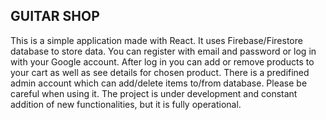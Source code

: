 ## GUITAR SHOP 

This is a simple application made with React. It uses Firebase/Firestore database to store data.
You can register with email and password or log in with your Google account. After log in you can
add or remove products to your cart as well as see details for chosen product. There is a predifined
admin account which can add/delete items to/from database. Please be careful when using it.
The project is under development and constant addition of new functionalities, but it is fully operational.
